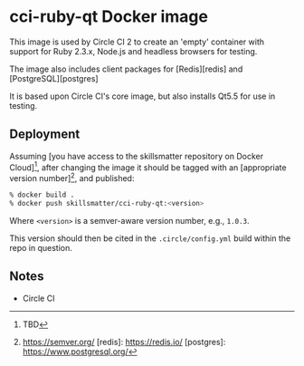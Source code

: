 # cci-ruby-qt Docker image

This image is used by Circle CI 2 to create an 'empty' container with support for Ruby 2.3.x, Node.js and headless browsers for testing.

The image also includes client packages for [Redis][redis] and [PostgreSQL][postgres]

It is based upon Circle CI's core image, but also installs Qt5.5 for use in testing.

## Deployment

Assuming [you have access to the skillsmatter repository on Docker Cloud][^1], after changing the image it should be tagged with an [appropriate version number][^2], and published:

```bash
% docker build .
% docker push skillsmatter/cci-ruby-qt:<version>
```

Where `<version>` is a semver-aware version number, e.g., `1.0.3`.

This version should then be cited in the `.circle/config.yml` build within the repo in question.

## Notes

* Circle CI 

[^1]: TBD
[^2]: https://semver.org/
[redis]: https://redis.io/
[postgres]: https://www.postgresql.org/
